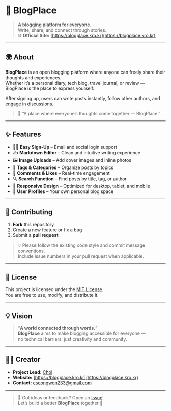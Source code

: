 # 📝 BlogPlace

> **A blogging platform for everyone.**  
> Write, share, and connect through stories.  
> 🌐 **Official Site:** [https://blogplace.kro.kr](https://blogplace.kro.kr)

---

## 🌍 About

**BlogPlace** is an open blogging platform where anyone can freely share their thoughts and experiences.  
Whether it’s a personal diary, tech blog, travel journal, or review — BlogPlace is the place to express yourself.  

After signing up, users can write posts instantly, follow other authors, and engage in discussions.

> 📖 “A place where everyone’s thoughts come together — BlogPlace.”

---

## ✨ Features

- 🧑‍💻 **Easy Sign-Up** – Email and social login support  
- ✍️ **Markdown Editor** – Clean and intuitive writing experience  
- 🖼️ **Image Uploads** – Add cover images and inline photos  
- 🔖 **Tags & Categories** – Organize posts by topics  
- 💬 **Comments & Likes** – Real-time engagement  
- 🔍 **Search Function** – Find posts by title, tag, or author  
- 📱 **Responsive Design** – Optimized for desktop, tablet, and mobile  
- 🎨 **User Profiles** – Your own personal blog space  

---

## 🤝 Contributing

1. **Fork** this repository  
2. Create a new feature or fix a bug  
3. Submit a **pull request**

> 💡 Please follow the existing code style and commit message conventions.  
> Include issue numbers in your pull request when applicable.

---

## 📄 License

This project is licensed under the [MIT License](LICENSE).  
You are free to use, modify, and distribute it.

---

## 💡 Vision

> “**A world connected through words.**”  
> **BlogPlace** aims to make blogging accessible for everyone —  
> no technical barriers, just creativity and community.

---

## 🧑‍🎨 Creator

- **Project Lead:** [Choi](cseongwon233@gmail.com)  
- **Website:** [https://blogplace.kro.kr](https://blogplace.kro.kr)  
- **Contact:** cseongwon233@gmail.com  

---

> 💬 Got ideas or feedback? Open an [Issue](https://www.cswchoi233.blogspot.com)!  
> Let’s build a better **BlogPlace** together 🚀
